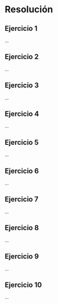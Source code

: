 # Resolución

## Ejercicio 1
...

## Ejercicio 2
...

## Ejercicio 3
...

## Ejercicio 4
...

## Ejercicio 5
...

## Ejercicio 6
...

## Ejercicio 7
...

## Ejercicio 8
...

## Ejercicio 9
...

## Ejercicio 10
...